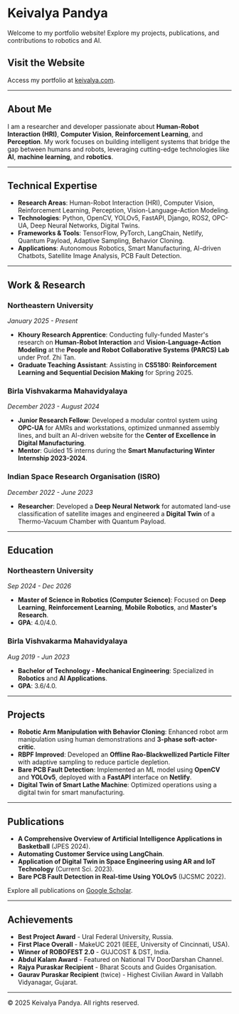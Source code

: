 # Keivalya Pandya

Welcome to my portfolio website! Explore my projects, publications, and contributions to robotics and AI.

## Visit the Website

Access my portfolio at [keivalya.com](https://keivalya.com).

---

## About Me

I am a researcher and developer passionate about **Human-Robot Interaction (HRI)**, **Computer Vision**, **Reinforcement Learning**, and **Perception**. My work focuses on building intelligent systems that bridge the gap between humans and robots, leveraging cutting-edge technologies like **AI**, **machine learning**, and **robotics**.

---

## Technical Expertise

- **Research Areas**: Human-Robot Interaction (HRI), Computer Vision, Reinforcement Learning, Perception, Vision-Language-Action Modeling.
- **Technologies**: Python, OpenCV, YOLOv5, FastAPI, Django, ROS2, OPC-UA, Deep Neural Networks, Digital Twins.
- **Frameworks & Tools**: TensorFlow, PyTorch, LangChain, Netlify, Quantum Payload, Adaptive Sampling, Behavior Cloning.
- **Applications**: Autonomous Robotics, Smart Manufacturing, AI-driven Chatbots, Satellite Image Analysis, PCB Fault Detection.

---

## Work & Research

### **Northeastern University**  
*January 2025 - Present*  
- **Khoury Research Apprentice**: Conducting fully-funded Master's research on **Human-Robot Interaction** and **Vision-Language-Action Modeling** at the **People and Robot Collaborative Systems (PARCS) Lab** under Prof. Zhi Tan.  
- **Graduate Teaching Assistant**: Assisting in **CS5180: Reinforcement Learning and Sequential Decision Making** for Spring 2025.

### **Birla Vishvakarma Mahavidyalaya**  
*December 2023 - August 2024*  
- **Junior Research Fellow**: Developed a modular control system using **OPC-UA** for AMRs and workstations, optimized unmanned assembly lines, and built an AI-driven website for the **Center of Excellence in Digital Manufacturing**.  
- **Mentor**: Guided 15 interns during the **Smart Manufacturing Winter Internship 2023-2024**.

### **Indian Space Research Organisation (ISRO)**  
*December 2022 - June 2023*  
- **Researcher**: Developed a **Deep Neural Network** for automated land-use classification of satellite images and engineered a **Digital Twin** of a Thermo-Vacuum Chamber with Quantum Payload.

---

## Education

### **Northeastern University**  
*Sep 2024 - Dec 2026*  
- **Master of Science in Robotics (Computer Science)**: Focused on **Deep Learning**, **Reinforcement Learning**, **Mobile Robotics**, and **Master's Research**.  
- **GPA**: 4.0/4.0.

### **Birla Vishvakarma Mahavidyalaya**  
*Aug 2019 - Jun 2023*  
- **Bachelor of Technology - Mechanical Engineering**: Specialized in **Robotics** and **AI Applications**.  
- **GPA**: 3.6/4.0.

---

## Projects

- **Robotic Arm Manipulation with Behavior Cloning**: Enhanced robot arm manipulation using human demonstrations and **3-phase soft-actor-critic**.  
- **RBPF Improved**: Developed an **Offline Rao-Blackwellized Particle Filter** with adaptive sampling to reduce particle depletion.  
- **Bare PCB Fault Detection**: Implemented an ML model using **OpenCV** and **YOLOv5**, deployed with a **FastAPI** interface on **Netlify**.  
- **Digital Twin of Smart Lathe Machine**: Optimized operations using a digital twin for smart manufacturing.

---

## Publications

- **A Comprehensive Overview of Artificial Intelligence Applications in Basketball** (JPES 2024).  
- **Automating Customer Service using LangChain**.  
- **Application of Digital Twin in Space Engineering using AR and IoT Technology** (Current Sci. 2023).  
- **Bare PCB Fault Detection in Real-time Using YOLOv5** (IJCSMC 2022).  

Explore all publications on [Google Scholar](https://scholar.google.com).

---

## Achievements

- **Best Project Award** - Ural Federal University, Russia.  
- **First Place Overall** - MakeUC 2021 (IEEE, University of Cincinnati, USA).  
- **Winner of ROBOFEST 2.0** - GUJCOST & DST, India.  
- **Abdul Kalam Award** - Featured on National TV DoorDarshan Channel.  
- **Rajya Puraskar Recipient** - Bharat Scouts and Guides Organisation.  
- **Gaurav Puraskar Recipient** (twice) - Highest Civilian Award in Vallabh Vidyanagar, Gujarat.

---

© 2025 Keivalya Pandya. All rights reserved.